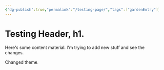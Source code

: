 ```yaml
---
{"dg-publish":true,"permalink":"/testing-page/","tags":["gardenEntry"]}
---
```


# Testing Header, h1.

Here's some content material.  I'm trying to add new stuff and see the changes.

Changed theme.
